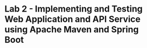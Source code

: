 # Lab 2 - Implementing and Testing Web Application and API Service using Apache Maven and Spring Boot
